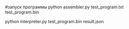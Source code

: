 #запуск программы
python assembler.py test_program.txt test_program.bin

python interpreter.py test_program.bin result.json